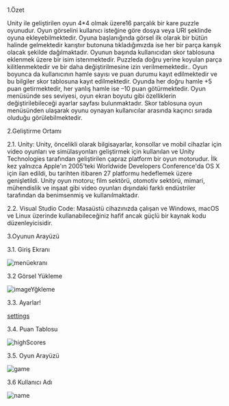  1.Özet
 
 Unity ile geliştirilen oyun 4*4 olmak üzere16 parçalık bir kare puzzle oyunudur. Oyun görselini kullanıcı isteğine göre dosya veya URl şeklinde oyuna ekleyebilmektedir. Oyuna başlanığında görsel ilk olarak bir  bütün halinde gelmektedir karıştıır butonuna tıkladığımızda ise her bir parça karışık olacak şekilde dağılmaktadır. Oyunun başında kullanıcıdan skor tablosuna eklenmek üzere bir isim istenmektedir. Puzzleda doğru yerine koyulan parça kilitlenmektedir ve bir daha değiştirilmesine izin verilmemektedir.. Oyun boyunca da kullanıcının hamle sayısı ve puan durumu kayıt edilmektedir ve bu bilgiler skor tablosuna kayıt edilmektedir. Oyunda her doğru hamle +5 puan getirmektedir, her yanlış hamle ise –10 puan götürmektedir. Oyun menüsünde ses seviyesi, oyun ekran boyutu gibi özelliklerin değiştirilebileceği ayarlar sayfası bulunmaktadır. Skor tablosuna  oyun menüsünden ulaşarak oyunu oynayan kullanıcılar arasında kaçıncı sırada oluduğu görülebilmektedir.
 
 2.Geliştirme Ortamı
 
2.1. Unity: Unity, öncelikli olarak bilgisayarlar, konsollar ve mobil cihazlar için video oyunları ve simülasyonları geliştirmek için kullanılan ve Unity Technologies tarafından geliştirilen çapraz platform bir oyun motorudur. İlk kez yalnızca Apple'ın 2005'teki Worldwide Developers Conference'da OS X için ilan edildi, bu tarihten itibaren 27 platformu hedeflemek üzere genişletildi. Unity oyun motoru; film sektörü, otomotiv sektörü, mimari, mühendislik ve inşaat gibi video oyunları dışındaki farklı endüstriler tarafından da benimsenmiş ve kullanılmaktadır. 
 
 2.2. Visual Studio Code: Masaüstü cihazınızda çalışan ve Windows, macOS ve Linux üzerinde kullanabileceğiniz hafif ancak güçlü bir kaynak kodu düzenleyicisidir. 
 
 3.Oyunun Arayüzü
 
 3.1. Giriş Ekranı
 
![menüekranı](https://user-images.githubusercontent.com/74769154/230506453-f034eb7c-b696-4e1e-b60f-648978f69c1e.png)

3.2 Görsel Yükleme

![imageYğkleme](https://user-images.githubusercontent.com/74769154/230506590-ba0d4ec9-8b84-4331-b258-e8b21ba293ce.png)

3.3. Ayarlar!

[settings](https://user-images.githubusercontent.com/74769154/230506625-9bee6476-77f8-4754-abab-af0f81b80a08.png)

3.4. Puan Tablosu

![highScores](https://user-images.githubusercontent.com/74769154/230506657-d1f34ee1-f200-435e-a2dc-6321989f29a4.png)

3.5. Oyun Arayüzü

![game](https://user-images.githubusercontent.com/74769154/230506691-266d3e8a-9713-4108-8288-31cb23559aed.png)

3.6 Kullanıcı Adı 

![name](https://user-images.githubusercontent.com/74769154/230506729-5c759933-b41b-4a67-bf19-96af52fb7f16.png)
